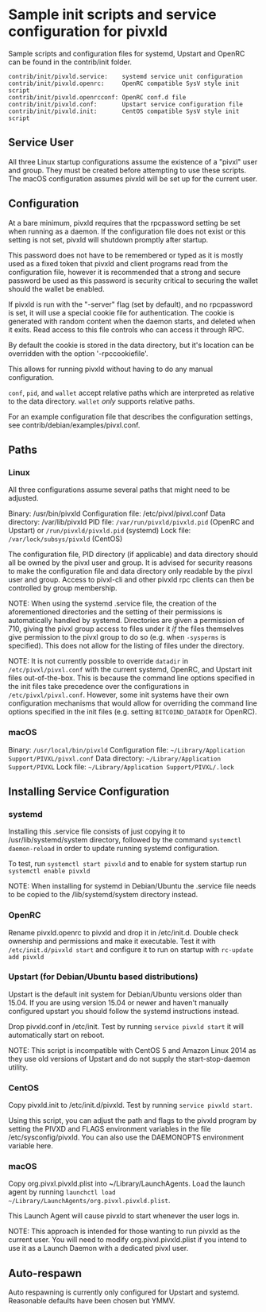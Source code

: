 Sample init scripts and service configuration for pivxld
==========================================================

Sample scripts and configuration files for systemd, Upstart and OpenRC
can be found in the contrib/init folder.

    contrib/init/pivxld.service:    systemd service unit configuration
    contrib/init/pivxld.openrc:     OpenRC compatible SysV style init script
    contrib/init/pivxld.openrcconf: OpenRC conf.d file
    contrib/init/pivxld.conf:       Upstart service configuration file
    contrib/init/pivxld.init:       CentOS compatible SysV style init script

Service User
---------------------------------

All three Linux startup configurations assume the existence of a "pivxl" user
and group.  They must be created before attempting to use these scripts.
The macOS configuration assumes pivxld will be set up for the current user.

Configuration
---------------------------------

At a bare minimum, pivxld requires that the rpcpassword setting be set
when running as a daemon.  If the configuration file does not exist or this
setting is not set, pivxld will shutdown promptly after startup.

This password does not have to be remembered or typed as it is mostly used
as a fixed token that pivxld and client programs read from the configuration
file, however it is recommended that a strong and secure password be used
as this password is security critical to securing the wallet should the
wallet be enabled.

If pivxld is run with the "-server" flag (set by default), and no rpcpassword is set,
it will use a special cookie file for authentication. The cookie is generated with random
content when the daemon starts, and deleted when it exits. Read access to this file
controls who can access it through RPC.

By default the cookie is stored in the data directory, but it's location can be overridden
with the option '-rpccookiefile'.

This allows for running pivxld without having to do any manual configuration.

`conf`, `pid`, and `wallet` accept relative paths which are interpreted as
relative to the data directory. `wallet` *only* supports relative paths.

For an example configuration file that describes the configuration settings,
see contrib/debian/examples/pivxl.conf.

Paths
---------------------------------

### Linux

All three configurations assume several paths that might need to be adjusted.

Binary:              /usr/bin/pivxld
Configuration file:  /etc/pivxl/pivxl.conf
Data directory:      /var/lib/pivxld
PID file:            `/var/run/pivxld/pivxld.pid` (OpenRC and Upstart) or `/run/pivxld/pivxld.pid` (systemd)
Lock file:           `/var/lock/subsys/pivxld` (CentOS)

The configuration file, PID directory (if applicable) and data directory
should all be owned by the pivxl user and group.  It is advised for security
reasons to make the configuration file and data directory only readable by the
pivxl user and group.  Access to pivxl-cli and other pivxld rpc clients
can then be controlled by group membership.

NOTE: When using the systemd .service file, the creation of the aforementioned
directories and the setting of their permissions is automatically handled by
systemd. Directories are given a permission of 710, giving the pivxl group
access to files under it _if_ the files themselves give permission to the
pivxl group to do so (e.g. when `-sysperms` is specified). This does not allow
for the listing of files under the directory.

NOTE: It is not currently possible to override `datadir` in
`/etc/pivxl/pivxl.conf` with the current systemd, OpenRC, and Upstart init
files out-of-the-box. This is because the command line options specified in the
init files take precedence over the configurations in
`/etc/pivxl/pivxl.conf`. However, some init systems have their own
configuration mechanisms that would allow for overriding the command line
options specified in the init files (e.g. setting `BITCOIND_DATADIR` for
OpenRC).

### macOS

Binary:              `/usr/local/bin/pivxld`
Configuration file:  `~/Library/Application Support/PIVXL/pivxl.conf`
Data directory:      `~/Library/Application Support/PIVXL`
Lock file:           `~/Library/Application Support/PIVXL/.lock`

Installing Service Configuration
-----------------------------------

### systemd

Installing this .service file consists of just copying it to
/usr/lib/systemd/system directory, followed by the command
`systemctl daemon-reload` in order to update running systemd configuration.

To test, run `systemctl start pivxld` and to enable for system startup run
`systemctl enable pivxld`

NOTE: When installing for systemd in Debian/Ubuntu the .service file needs to be copied to the /lib/systemd/system directory instead.

### OpenRC

Rename pivxld.openrc to pivxld and drop it in /etc/init.d.  Double
check ownership and permissions and make it executable.  Test it with
`/etc/init.d/pivxld start` and configure it to run on startup with
`rc-update add pivxld`

### Upstart (for Debian/Ubuntu based distributions)

Upstart is the default init system for Debian/Ubuntu versions older than 15.04. If you are using version 15.04 or newer and haven't manually configured upstart you should follow the systemd instructions instead.

Drop pivxld.conf in /etc/init.  Test by running `service pivxld start`
it will automatically start on reboot.

NOTE: This script is incompatible with CentOS 5 and Amazon Linux 2014 as they
use old versions of Upstart and do not supply the start-stop-daemon utility.

### CentOS

Copy pivxld.init to /etc/init.d/pivxld. Test by running `service pivxld start`.

Using this script, you can adjust the path and flags to the pivxld program by
setting the PIVXD and FLAGS environment variables in the file
/etc/sysconfig/pivxld. You can also use the DAEMONOPTS environment variable here.

### macOS

Copy org.pivxl.pivxld.plist into ~/Library/LaunchAgents. Load the launch agent by
running `launchctl load ~/Library/LaunchAgents/org.pivxl.pivxld.plist`.

This Launch Agent will cause pivxld to start whenever the user logs in.

NOTE: This approach is intended for those wanting to run pivxld as the current user.
You will need to modify org.pivxl.pivxld.plist if you intend to use it as a
Launch Daemon with a dedicated pivxl user.

Auto-respawn
-----------------------------------

Auto respawning is currently only configured for Upstart and systemd.
Reasonable defaults have been chosen but YMMV.

